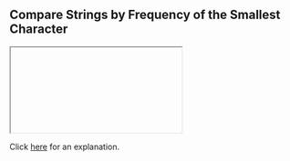 ##  Compare Strings by Frequency of the Smallest Character 

<iframe></iframe>

Click [here](Explanation.md) for an explanation.

